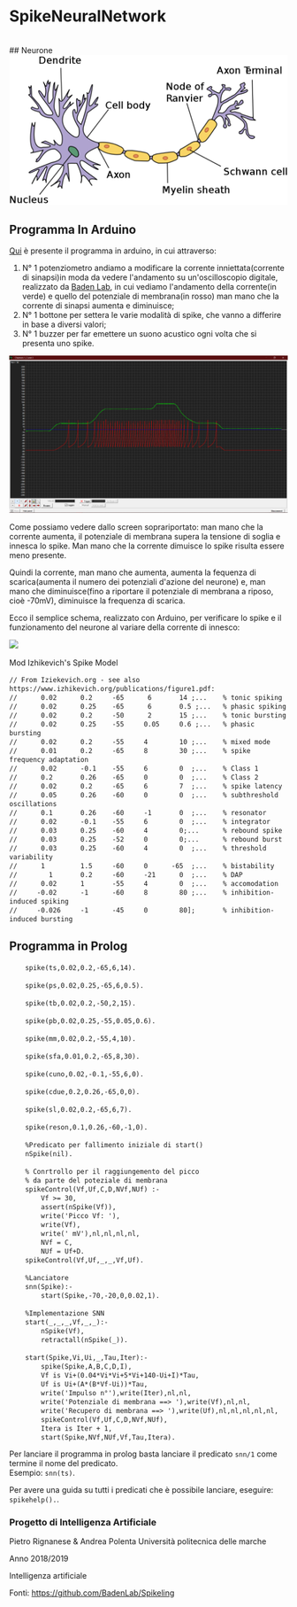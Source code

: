 # SpikeNeuralNetwork
<div align='right'>
    <img src"http://www.swi-prolog.org/icons/swipl.png"/>
</div>
## Neurone
<img src="https://github.com/ProjectIA2019/SpikeNeuralNetwork/blob/master/Img/Schemi/1024px-Neuron.svg.png"/>

## Programma In Arduino
[Qui](https://github.com/ProjectIA2019/SpikeNeuralNetwork/blob/master/Izhikevich_Model_in_Arduino/Izhikevich_Model_in_Arduino.ino) è presente il programma in arduino, in cui attraverso:<br>
1. N° 1 potenziometro andiamo a modificare la corrente inniettata(corrente di sinapsi)in moda da vedere l'andamento su un'oscilloscopio digitale, realizzato da [Baden Lab](https://github.com/BadenLab), in cui vediamo l'andamento della corrente(in verde) e quello del potenziale di membrana(in rosso) man mano che la corrente di sinapsi aumenta e diminuisce; <br>
2. N° 1 bottone per settera le varie modalità di spike, che vanno a differire in base a diversi valori; <br>
3. N° 1 buzzer per far emettere un suono acustico ogni volta che si presenta uno spike.<br>

<img src="https://github.com/ProjectIA2019/SpikeNeuralNetwork/blob/master/Img/Screen/screen%20oscilloscopio.png"/>

Come possiamo vedere dallo screen soprariportato: man mano che la corrente aumenta, il potenziale di membrana supera la tensione di soglia e innesca lo spike.
Man mano che la corrente dimuisce lo spike risulta essere meno presente.

Quindi la corrente, man mano che aumenta, aumenta la fequenza di scarica(aumenta il numero dei potenziali d'azione del neurone) e, man mano che diminuisce(fino a riportare il potenziale di membrana a riposo, cioè -70mV), diminuisce la frequenza di scarica.

Ecco il semplice schema, realizzato con Arduino, per verificare lo spike e il funzionamento del neurone al variare della corrente di innesco:


<img src="https://github.com/ProjectIA2019/SpikeNeuralNetwork/blob/master/Img/Schemi/IMG_20190119_142220(2).png"/>

Mod Izhikevich's Spike Model

    // From Iziekevich.org - see also https://www.izhikevich.org/publications/figure1.pdf:
    //      0.02      0.2     -65      6       14 ;...    % tonic spiking
    //      0.02      0.25    -65      6       0.5 ;...   % phasic spiking
    //      0.02      0.2     -50      2       15 ;...    % tonic bursting
    //      0.02      0.25    -55     0.05     0.6 ;...   % phasic bursting
    //      0.02      0.2     -55     4        10 ;...    % mixed mode
    //      0.01      0.2     -65     8        30 ;...    % spike frequency adaptation
    //      0.02      -0.1    -55     6        0  ;...    % Class 1
    //      0.2       0.26    -65     0        0  ;...    % Class 2
    //      0.02      0.2     -65     6        7  ;...    % spike latency
    //      0.05      0.26    -60     0        0  ;...    % subthreshold oscillations
    //      0.1       0.26    -60     -1       0  ;...    % resonator
    //      0.02      -0.1    -55     6        0  ;...    % integrator
    //      0.03      0.25    -60     4        0;...      % rebound spike
    //      0.03      0.25    -52     0        0;...      % rebound burst
    //      0.03      0.25    -60     4        0  ;...    % threshold variability
    //      1         1.5     -60     0      -65  ;...    % bistability
    //        1       0.2     -60     -21      0  ;...    % DAP
    //      0.02      1       -55     4        0  ;...    % accomodation
    //     -0.02      -1      -60     8        80 ;...    % inhibition-induced spiking
    //     -0.026     -1      -45     0        80];       % inhibition-induced bursting




## Programma in Prolog

        spike(ts,0.02,0.2,-65,6,14).

        spike(ps,0.02,0.25,-65,6,0.5).

        spike(tb,0.02,0.2,-50,2,15).

        spike(pb,0.02,0.25,-55,0.05,0.6).

        spike(mm,0.02,0.2,-55,4,10).

        spike(sfa,0.01,0.2,-65,8,30).

        spike(cuno,0.02,-0.1,-55,6,0).

        spike(cdue,0.2,0.26,-65,0,0).

        spike(sl,0.02,0.2,-65,6,7).

        spike(reson,0.1,0.26,-60,-1,0).

        %Predicato per fallimento iniziale di start()
        nSpike(nil).

        % Conrtrollo per il raggiungemento del picco
        % da parte del poteziale di membrana
        spikeControl(Vf,Uf,C,D,NVf,NUf) :-
            Vf >= 30,
            assert(nSpike(Vf)),
            write('Picco Vf: '),
            write(Vf),
            write(' mV'),nl,nl,nl,nl,
            NVf = C,
            NUf = Uf+D.
        spikeControl(Vf,Uf,_,_,Vf,Uf).

        %Lanciatore
        snn(Spike):-
            start(Spike,-70,-20,0,0.02,1).

        %Implementazione SNN
        start(_,_,_,Vf,_,_):-
            nSpike(Vf),
            retractall(nSpike(_)).

        start(Spike,Vi,Ui,_,Tau,Iter):-
            spike(Spike,A,B,C,D,I),
            Vf is Vi+(0.04*Vi*Vi+5*Vi+140-Ui+I)*Tau,
            Uf is Ui+(A*(B*Vf-Ui))*Tau,
            write('Impulso n°'),write(Iter),nl,nl,
            write('Potenziale di membrana ==> '),write(Vf),nl,nl,
            write('Recupero di membrana ==> '),write(Uf),nl,nl,nl,nl,nl,
            spikeControl(Vf,Uf,C,D,NVf,NUf),
            Itera is Iter + 1,
            start(Spike,NVf,NUf,Vf,Tau,Itera).
            
Per lanciare il programma in prolog basta lanciare il predicato `snn/1` come termine il nome del predicato. <br>
Esempio:
`snn(ts)`.<br>

Per avere una guida su tutti i predicati che è possibile lanciare, eseguire: `spikehelp().`.



### Progetto di Intelligenza Artificiale
Pietro Rignanese & Andrea Polenta 
Università politecnica delle marche

Anno 2018/2019

Intelligenza artificiale


Fonti: https://github.com/BadenLab/Spikeling
